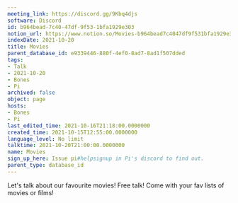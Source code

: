 ```yaml
---
meeting_link: https://discord.gg/9Kbq4djs
software: Discord
id: b964bead-7c40-47df-9f53-1bfa1929e303
notion_url: https://www.notion.so/Movies-b964bead7c4047df9f531bfa1929e303
indexDate: 2021-10-20
title: Movies
parent_database_id: e9339446-880f-4ef0-8ad7-8ad1f507dded
tags:
- Talk
- 2021-10-20
- Bones
- Pi
archived: false
object: page
hosts:
- Bones
- Pi
last_edited_time: 2021-10-16T21:18:00.0000000
created_time: 2021-10-15T12:55:00.0000000
language_level: No limit
talktime: 2021-10-20T21:00:00.0000000
name: Movies
sign_up_here: Issue pi#helpsignup in Pi's discord to find out.
parent_type: database_id
---
```


Let's talk about our favourite movies!
Free talk! Come with your fav lists of movies or films!


